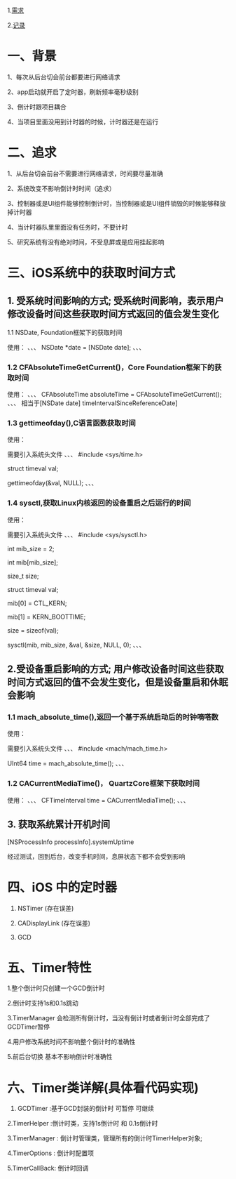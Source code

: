
1.[需求](https://dashen.zhuanspirit.com/pages/viewpage.action?pageId=71408561)    

2.[记录](https://dashen.zhuanspirit.com/pages/viewpage.action?pageId=71408561 )    


# 一、背景

1、每次从后台切会前台都要进行网络请求  

2、app启动就开启了定时器，刷新频率毫秒级别  

3、倒计时跟项目耦合  

4、当项目里面没用到计时器的时候，计时器还是在运行  


# 二、追求

1、从后台切会前台不需要进行网络请求，时间要尽量准确

2、系统改变不影响倒计时时间（追求）

3、控制器或是UI组件能够控制倒计时，当控制器或是UI组件销毁的时候能够释放掉计时器

4、当计时器队里里面没有任务时，不要计时

5、研究系统有没有绝对时间，不受息屏或是应用挂起影响



# 三、iOS系统中的获取时间方式

## 1. 受系统时间影响的方式; 受系统时间影响，表示用户修改设备时间这些获取时间方式返回的值会发生变化

1.1 NSDate, Foundation框架下的获取时间    

使用：
、、、
NSDate *date = [NSDate date];
、、、

### 1.2 CFAbsoluteTimeGetCurrent()，Core Foundation框架下的获取时间

使用：
、、、
CFAbsoluteTime absoluteTime = CFAbsoluteTimeGetCurrent();
、、、
相当于[NSDate date] timeIntervalSinceReferenceDate]


### 1.3 gettimeofday(),C语言函数获取时间

 使用：
 
 需要引入系统头文件
 、、、
 #include <sys/time.h>
 
 struct timeval val;
 
 gettimeofday(&val, NULL);
 、、、
 
### 1.4 sysctl,获取Linux内核返回的设备重启之后运行的时间

使用：

需要引入系统头文件
、、、
#include <sys/sysctl.h>

int mib_size = 2;

int mib[mib_size];

size_t size;

struct timeval val;

mib[0] = CTL_KERN;

mib[1] = KERN_BOOTTIME;

size = sizeof(val);

sysctl(mib, mib_size, &val, &size, NULL, 0);
、、、


## 2.受设备重启影响的方式; 用户修改设备时间这些获取时间方式返回的值不会发生变化，但是设备重启和休眠会影响

### 1.1 mach_absolute_time(),返回一个基于系统启动后的时钟嘀嗒数

使用：

需要引入系统头文件
、、、
#include <mach/mach_time.h>

UInt64 time = mach_absolute_time();
、、、

### 1.2 CACurrentMediaTime()， QuartzCore框架下获取时间

使用：
、、、
CFTimeInterval time = CACurrentMediaTime();
、、、

## 3. 获取系统累计开机时间

[NSProcessInfo processInfo].systemUptime 

经过测试，回到后台，改变手机时间，息屏状态下都不会受到影响


# 四、iOS 中的定时器

1. NSTimer  (存在误差)

2. CADisplayLink (存在误差)

3. GCD 


# 五、Timer特性

1.整个倒计时只创建一个GCD倒计时

2.倒计时支持1s和0.1s跳动

3.TimerManager 会检测所有倒计时，当没有倒计时或者倒计时全部完成了 GCDTimer暂停

4.用户修改系统时间不影响整个倒计时的准确性

5.前后台切换 基本不影响倒计时准确性



# 六、Timer类详解(具体看代码实现)

1. GCDTimer :基于GCD封装的倒计时 可暂停 可继续

2.TimerHelper :倒计时类，支持1s倒计时 和 0.1s倒计时

3.TimerManager : 倒计时管理类，管理所有的倒计时TimerHelper对象; 

4.TimerOptions : 倒计时配置项 

5.TimerCallBack: 倒计时回调

